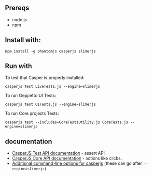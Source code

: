 ## Prereqs

* node.js
* npm

## Install with:

`npm install -g phantomjs casperjs slimerjs`

## Run with

To test that Casper is properly installed:

`casperjs test LiveTests.js --engine=slimerjs` 

To run Geppetto UI Tests:

`casperjs test UITests.js --engine=slimerjs` 

To run Core projects Tests:

`casperjs test --includes=CoreTestsUtility.js CoreTests.js --engine=slimerjs`

## documentation

* [CasperJS Test API documentation](http://docs.casperjs.org/en/latest/modules/tester.html) - assert API
* [CasperJS Core API documentation](http://docs.casperjs.org/en/latest/modules/casper.html) - actions like clicks.
* [Additional command-line options for casperjs](https://docs.slimerjs.org/current/configuration.html#command-line-options) (these can go after `--engine=slimerjs`)